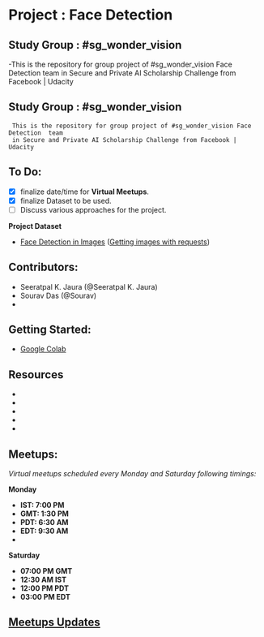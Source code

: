 
# Project : Face Detection

## Study Group : #sg_wonder_vision

-This is the repository for group project of #sg_wonder_vision Face Detection team in Secure and Private AI Scholarship Challenge from Facebook | Udacity

  ## Study Group : #sg_wonder_vision
     This is the repository for group project of #sg_wonder_vision Face Detection  team
     in Secure and Private AI Scholarship Challenge from Facebook | Udacity


## To Do:
- [x] finalize date/time for **Virtual Meetups**.
- [x] finalize Dataset to be used.
- [ ] Discuss various approaches for the project.

**Project Dataset**
- [Face Detection in Images](https://www.kaggle.com/dataturks/face-detection-in-images)
([Getting images with requests](https://www.kaggle.com/volkankalin/getting-images-with-requests/notebook))

##  Contributors:
- Seeratpal K. Jaura  (@Seeratpal K. Jaura) 
- Sourav Das (@Sourav) 
- 

## Getting Started:
[](https://colab.research.google.com/)

-  [Google Colab](https://colab.research.google.com/)



## Resources
-
-
-
-
-

## Meetups:
*Virtual meetups scheduled every Monday and Saturday following timings:*

**Monday** 
 - **IST: 7:00 PM**
 - **GMT: 1:30 PM**
 - **PDT: 6:30 AM**
-  **EDT: 9:30 AM**
- 
**Saturday** 
 - **07:00 PM GMT**  
- **12:30 AM IST**  
- **12:00 PM PDT**  
- **03:00 PM EDT**



## [Meetups Updates](https://docs.google.com/document/d/1bwPe_K4xh2Awk_72c1o9JmxKXtl661ko203j7e2_VpM/edit?usp=sharing)


